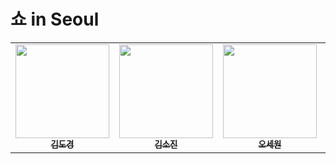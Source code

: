 # 쇼 in Seoul

<table>
  <tr>
    <td align="center">
      <a href="https://github.com/d-charlie-kim">
        <img src="https://avatars.githubusercontent.com/d-charlie-kim" width="150px;"/>
        <br/>
        <sub><b>김도경</b></sub>
      </a>
      <br/>
    </td>
    <td align="center">
      <a href="https://github.com/kimSojinn">
        <img src="https://avatars.githubusercontent.com/kimSojinn" width="150px;"/>
        <br/>
        <sub><b>김소진</b></sub>
      </a>
      <br/>
    </td>
    <td align="center">
      <a href="https://github.com/sewon-O">
        <img src="https://avatars.githubusercontent.com/sewon-O" width="150px;"/>
        <br/>
        <sub><b>오세원</b></sub>
      </a>
      <br/>
    </td>
    <td align="center">
      <a href="https://github.com/zxxng">
        <img src="https://avatars.githubusercontent.com/zxxng" width="150px;"/>
        <br/>
        <sub><b>유재영</b></sub>
      </a>
      <br/>
    </td>
  </tr>
</table>
